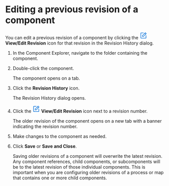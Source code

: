 # Editing a previous revision of a component

<head>
  <meta name="guidename" content="Integration"/>
  <meta name="context" content="GUID-07102cc3-bccc-4c01-80e5-fcd8194dafe5"/>
</head>


You can edit a previous revision of a component by clicking the **![icon](../Images/main-ic-pencil-green-16_51e497cb-8c52-461c-a470-9584aaae44e6.jpg) View/Edit Revision** icon for that revision in the Revision History dialog.

1.  In the Component Explorer, navigate to the folder containing the component.

2.  Double-click the component.

    The component opens on a tab.

3.  Click the **Revision History** icon.

    The Revision History dialog opens.

4.  Click the **![icon](../Images/main-ic-pencil-green-16_51e497cb-8c52-461c-a470-9584aaae44e6.jpg) View/Edit Revision** icon next to a revision number.

    The older revision of the component opens on a new tab with a banner indicating the revision number.

5.  Make changes to the component as needed.

6.  Click **Save** or **Save and Close**.

    Saving older revisions of a component will overwrite the latest revision. Any component references, child components, or subcomponents will be to the latest revision of those individual components. This is important when you are configuring older revisions of a process or map that contains one or more child components.